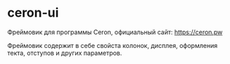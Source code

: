 # ceron-ui

Фреймовик для программы Ceron, официальный сайт: https://ceron.pw

Фреймовик содержит в себе свойста колонок, дисплея, оформления текта, отступов и других параметров. 
